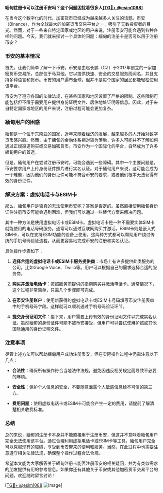 **緬甸註冊卡可以注册币安吗？这个问题困扰着很多人[[TG💪+ @esim1088](https://t.me/s/esim1088)]**

在当今这个数字化的时代，加密货币已经成为越来越多人关注的话题。币安（Binance），作为全球最大的加密货币交易平台之一，吸引了无数投资者的目光。然而，对于一些来自特定国家或地区的用户来说，注册币安可能会遇到各种各样的问题。今天，我们就来探讨一个具体的问题：緬甸的注册卡是否可以用于注册币安？

### 币安的基本情况

首先，让我们简单了解一下币安。币安是由赵长鹏（CZ）于2017年创立的一家加密货币交易所，总部位于马耳他。它以提供快速、安全的交易服务而闻名，并且支持多种语言和货币。币安的用户遍布全球，但并不是每个国家的居民都能轻松使用该平台。

币安为了遵守各国的法律法规，在某些国家和地区设置了严格的限制。这些限制可能包括但不限于需要用户提供身份证明文件、居住地址证明等信息。因此，对于来自特定国家或地区的用户来说，注册过程可能会更加复杂。

### 緬甸用户的困惑

緬甸是一个位于东南亚的国家，近年来随着经济的发展，越来越多的人开始对数字货币感兴趣。然而，由于緬甸的金融体系相对较为落后，许多人可能并不了解如何通过正规渠道购买或交易加密货币。币安作为一个国际化的平台，自然成为了许多緬甸用户的首选。

但是，緬甸用户在尝试注册币安时，可能会遇到一些障碍。其中一个主要问题是，币安要求用户上传身份证件照片进行实名认证。对于緬甸用户来说，这可能会成为一个难题，因为他们的身份证件可能不符合币安的要求，或者他们根本无法获得有效的身份证件。

### 解决方案：虚拟电话卡与ESIM卡

那么，緬甸用户是否真的无法使用币安呢？答案是否定的。虽然直接使用緬甸身份证件注册币安可能会遇到困难，但我们可以通过一些替代方案来解决问题。

其中一种方法是使用虚拟电话卡或ESIM卡。虚拟电话卡是一种不需要实体SIM卡就能使用的电话号码服务，通常可以通过互联网购买并激活。ESIM卡则是嵌入式SIM卡，可以在支持ESIM功能的设备上使用。这两种方式都可以帮助用户绕过传统的手机号码验证流程，从而更容易地完成币安的注册和实名认证。

具体操作步骤如下：

1. **选择合适的虚拟电话卡或ESIM卡服务提供商**：市场上有许多提供此类服务的公司，比如Google Voice、Twilio等。用户可以根据自己的需求选择合适的服务商。
   
2. **购买并激活电话卡**：按照服务商提供的指南购买并激活电话卡。通常情况下，这个过程非常简单，只需几个步骤即可完成。

3. **在币安注册账户**：使用新获得的虚拟电话卡或ESIM卡号码填写币安注册表单中的手机号码字段。这样就可以顺利通过手机号码验证环节。

4. **提交身份证明文件**：接下来，用户需要上传有效的身份证明文件以完成实名认证。虽然緬甸的身份证件可能不被币安接受，但用户可以尝试使用护照或其他国际通用的身份证明文件。

### 注意事项

尽管上述方法可以帮助緬甸用户成功注册币安，但在实际操作过程中仍需注意以下几点：

- **合法性**：确保所有操作符合当地法律法规，避免因违反相关规定而导致不必要的麻烦。
  
- **安全性**：保护个人信息的安全，不要随意泄露个人敏感信息给不可信的第三方。

- **费用问题**：使用虚拟电话卡或ESIM卡可能会产生一定的费用，请提前了解清楚相关收费标准。

### 总结

总的来说，緬甸的注册卡本身并不能直接用于注册币安，但这并不意味着緬甸用户完全无法使用该平台。通过合理利用虚拟电话卡或ESIM卡等工具，緬甸用户完全可以克服现有的障碍，享受到币安带来的便利和服务。当然，在此过程中也需要注意遵守相关法律法规，确保整个操作过程合法合规。

希望本文能为大家解答关于緬甸注册卡能否注册币安的相关疑问，并为有类似需求的朋友提供有用的参考信息。如果你还有其他关于币安或其他加密货币交易平台的问题，欢迎随时留言讨论！

[[TG💪+ @esim1088](https://t.me/s/esim1088) ![Image](https://i.postimg.cc/4NQfJmqS/Snipaste-2025-05-13-00-14-12.png)]